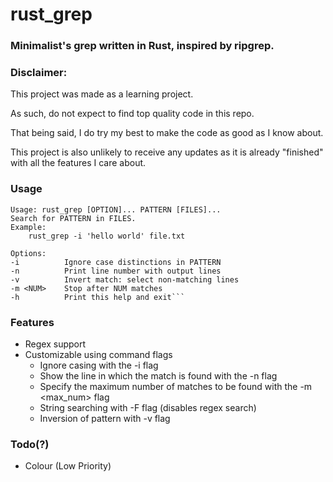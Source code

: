 # rust\_grep

### Minimalist's grep written in Rust, inspired by ripgrep.

### Disclaimer:

This project was made as a learning project.

As such, do not expect to find top quality code in this repo.

That being said, I do try my best to make the code as good as I know about.

This project is also unlikely to receive any updates as it is already "finished" with all the features I care about.

### Usage
```
Usage: rust_grep [OPTION]... PATTERN [FILES]...
Search for PATTERN in FILES.
Example:
    rust_grep -i 'hello world' file.txt

Options:
-i          Ignore case distinctions in PATTERN
-n          Print line number with output lines
-v          Invert match: select non-matching lines
-m <NUM>    Stop after NUM matches
-h          Print this help and exit```
```

### Features
+ Regex support
+ Customizable using command flags
    + Ignore casing with the -i flag
    + Show the line in which the match is found with the -n flag
    + Specify the maximum number of matches to be found with the -m <max\_num> flag
    + String searching with -F flag (disables regex search)
    + Inversion of pattern with -v flag

### Todo(?)
+ Colour (Low Priority)
